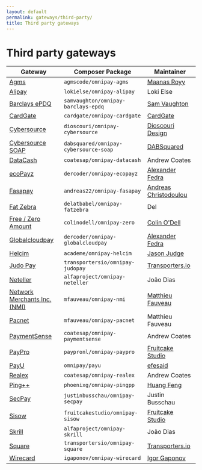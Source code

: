 ```yaml
---
layout: default
permalink: gateways/third-party/
title: Third party gateways
---
```


Third party gateways
====================

Gateway | Composer Package | Maintainer
------- | ---------------- | ----------
[Agms](https://github.com/agmscode/omnipay-agms) | `agmscode/omnipay-agms` | [Maanas Royy](https://github.com/maanas)
[Alipay](/gateways/alipay/) | `lokielse/omnipay-alipay` | Loki Else
[Barclays ePDQ](https://github.com/samvaughton/omnipay-barclays-epdq) | `samvaughton/omnipay-barclays-epdq` | [Sam Vaughton](https://github.com/samvaughton)
[CardGate](https://github.com/cardgate/omnipay-cardgate) | `cardgate/omnipay-cardgate` | [CardGate](https://github.com/cardgate)
[Cybersource](https://github.com/dioscouri/omnipay-cybersource) | `dioscouri/omnipay-cybersource` | [Dioscouri Design](https://github.com/dioscouri)
[Cybersource SOAP](https://github.com/DABSquared/omnipay-cybersource-soap) | `dabsquared/omnipay-cybersource-soap` | [DABSquared](https://github.com/DABSquared)
[DataCash](/gateways/datacash/) | `coatesap/omnipay-datacash` | Andrew Coates
[ecoPayz](https://github.com/dercoder/omnipay-ecopayz) | `dercoder/omnipay-ecopayz` | [Alexander Fedra](https://github.com/dercoder)
[Fasapay](https://github.com/andreas22/omnipay-fasapay) | `andreas22/omnipay-fasapay` | [Andreas Christodoulou](https://github.com/andreas22)
[Fat Zebra](/gateways/fatzebra) |	`delatbabel/omnipay-fatzebra` |	Del
[Free / Zero Amount](https://github.com/colinodell/omnipay-zero) | `colinodell/omnipay-zero` | [Colin O'Dell](https://github.com/colinodell)
[Globalcloudpay](https://github.com/dercoder/omnipay-globalcloudpay) | `dercoder/omnipay-globalcloudpay` | [Alexander Fedra](https://github.com/dercoder)
[Helcim](https://github.com/academe/omnipay-helcim) | `academe/omnipay-helcim` | [Jason Judge](https://github.com/judgej)
[Judo Pay](https://github.com/Transportersio/omnipay-judopay) | `transportersio/omnipay-judopay` | [Transporters.io](https://github.com/Transportersio)
[Neteller](/gateways/neteller/) | `alfaproject/omnipay-neteller` | João Dias
[Network Merchants Inc. (NMI)](https://github.com/mfauveau/omnipay-nmi) | `mfauveau/omnipay-nmi` | [Matthieu Fauveau](https://github.com/mfauveau)
[Pacnet](/gateways/pacnet/) | `mfauveau/omnipay-pacnet` | Matthieu Fauveau
[PaymentSense](/gateways/paymentsense/) | `coatesap/omnipay-paymentsense` | Andrew Coates
[PayPro](https://github.com/payproNL/omnipay-paypro) | `paypronl/omnipay-paypro` | [Fruitcake Studio](https://github.com/fruitcakestudio)
[PayU](https://github.com/efesaid/omnipay-payu) | `omnipay/payu` | [efesaid](https://github.com/efesaid)
[Realex](/gateways/realex/) | `coatesap/omnipay-realex` | Andrew Coates
[Ping++](https://github.com/phoenixg/omnipay-pingpp) | `phoenixg/omnipay-pingpp` | [Huang Feng](https://github.com/phoenixg)
[SecPay](/gateways/secpay/) | `justinbusschau/omnipay-secpay` | Justin Busschau
[Sisow](https://github.com/fruitcakestudio/omnipay-sisow ) | `fruitcakestudio/omnipay-sisow` | [Fruitcake Studio](https://github.com/fruitcakestudio)
[Skrill](/gateways/skrill/) | `alfaproject/omnipay-skrill` | João Dias
[Square](https://github.com/Transportersio/omnipay-square) | `transportersio/omnipay-square` | [Transporters.io](https://github.com/Transportersio)
[Wirecard](https://github.com/igaponov/omnipay-wirecard) | `igaponov/omnipay-wirecard` | [Igor Gaponov](https://github.com/igaponov)

